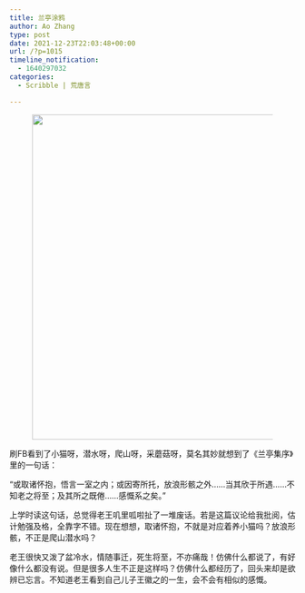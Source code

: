 ```yaml
---
title: 兰亭涂鸦
author: Ao Zhang
type: post
date: 2021-12-23T22:03:48+00:00
url: /?p=1015
timeline_notification:
  - 1640297032
categories:
  - Scribble | 荒唐言

---
```

<figure class="wp-block-image size-large"><img loading="lazy" decoding="async" width="600" height="573" src="http://wp.docker.localhost:8000/wp-content/uploads/2021/12/1000-1.jpeg?w=600" alt="" class="wp-image-1047" srcset="http://wp.docker.localhost:8000/wp-content/uploads/2021/12/1000-1.jpeg 600w, http://wp.docker.localhost:8000/wp-content/uploads/2021/12/1000-1-300x287.jpeg 300w" sizes="auto, (max-width: 600px) 100vw, 600px" /></figure> 

刷FB看到了小猫呀，潜水呀，爬山呀，采蘑菇呀，莫名其妙就想到了《兰亭集序》里的一句话：

“或取诸怀抱，悟言一室之内；或因寄所托，放浪形骸之外……当其欣于所遇……不知老之将至；及其所之既倦……感慨系之矣。”

上学时读这句话，总觉得老王叽里呱啦扯了一堆废话。若是这篇议论给我批阅，估计勉强及格，全靠字不错。现在想想，取诸怀抱，不就是对应着养小猫吗？放浪形骸，不正是爬山潜水吗？

老王很快又泼了盆冷水，情随事迁，死生将至，不亦痛哉！仿佛什么都说了，有好像什么都没有说。但是很多人生不正是这样吗？仿佛什么都经历了，回头来却是欲辨已忘言。不知道老王看到自己儿子王徽之的一生，会不会有相似的感慨。